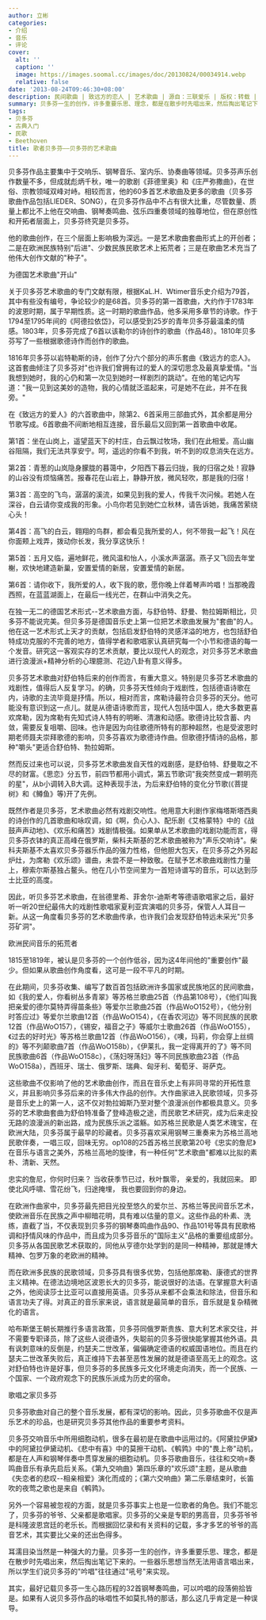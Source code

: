 ```yaml
---
author: 立彬
categories:
- 介绍
- 音乐
- 评论
cover:
  alt: ''
  caption: ''
  image: https://images.soomal.cc/images/doc/20130824/00034914.webp
  relative: false
date: '2013-08-24T09:46:30+08:00'
description: 民间歌曲 | 致远方的恋人 | 艺术歌曲 | 源自：三联爱乐 | 版权：转载 |  平均/总评分：10.00/40
summary: 贝多芬一生的创作，许多重要乐思、理念，都是在散步时先唱出来，然后掏出笔记下来的。一些器乐思想当然无法用语言唱出来，所以学生们说贝多芬的"吟唱"往往通过"吼号"来实现。其实，最好记载贝多芬一生心路历程的32首钢琴奏鸣曲，可以吟唱的段落俯拾皆是。如果有人说贝多芬作品的咏唱性不如莫扎特的那话，那么这几乎肯定是一种误导……
tags:
- 贝多芬
- 古典入门
- 民歌
- Beethoven
title: 歌者贝多芬――贝多芬的艺术歌曲
---
```


贝多芬作品主要集中于交响乐、钢琴音乐、室内乐、协奏曲等领域。贝多芬声乐创作数量不多，但成就彪炳千秋，唯一的歌剧《菲德里奥》和《庄严弥撒曲》，在世俗、宗教领域双峰对峙。相较而言，他的60多首艺术歌曲及更多的歌曲（贝多芬歌曲作品包括LIEDER、SONG），在贝多芬作品中不占有很大比重，尽管数量、质量上都比不上他在交响曲、钢琴奏鸣曲、弦乐四重奏领域的独尊地位，但在原创性和开拓者层面上，贝多芬终究是贝多芬。

他的歌曲创作，在三个层面上影响极为深远。一是艺术歌曲套曲形式上的开创者；二是在欧洲民族特别"后进"、少数民族民歌艺术上拓荒者；三是在歌曲艺术充当了他伟大创作文献的"种子"。

为德国艺术歌曲"开山"

关于贝多芬艺术歌曲的专门文献有限，根据KaL.H．Wtimer音乐史介绍为79首，其中有些没有编号，争论较少的是68首。贝多芬的第一首歌曲，大约作于1783年的波恩时期，属于早期性质。这一时期的歌曲作品，他多采用多章节的诗歌。作于1794至1795年间的《阿德拉依岱》，可以感受到25岁的青年贝多芬最温柔的情感。1803年，贝多芬完成了6首以该勒尔的诗创作的歌曲（作品48）。1810年贝多芬写了一些根据歌德诗作而创作的歌曲。

1816年贝多芬以岩特勒斯的诗，创作了分六个部分的声乐套曲《致远方的恋人》。这首套曲倾注了贝多芬对"也许我们曾拥有过的爱人的深切思念及最真挚爱情。"当我想到她时，我的心仍和第一次见到她时一样剧烈的跳动"。在他的笔记内写道："我一见到这美妙的造物，我的心情就泛滥起来，可是她不在此，并不在我旁。"

在《致远方的爱人》的六首歌曲中，除第2、6首采用三部曲式外，其余都是用分节歌写成。6首歌曲不间断地相互连接，音乐最后又回到第一首歌曲中收尾。

第1首：坐在山岗上，遥望蓝天下的村庄，白云飘过牧场，我们在此相爱。高山幽谷阻隔，我们无法共享安宁。呵，遥远的你看不到我，听不到的叹息消失在远方。

第2首：青葱的山岚隐身朦胧的暮蔼中，夕阳西下暮云归拢，我的归宿之处！寂静的山谷没有烦恼痛苦。报春花在山岩上，静静开放，微风轻吹，那是我的归宿！

第3首：高空的飞鸟，潺潺的溪流，如果见到我的爱人，传我千次问候。若她人在深谷，白云请你变成我的形象。小鸟你若见到她伫立秋林，请告诉她，我痛苦萦绕心头！

第4首：高飞的白云，翱翔的鸟群，都会看见我所爱的人，何不带我一起飞！风在你面颊上戏弄，拨动你长发，我分享这快乐！

第5首：五月又临，遍地鲜花，微风温和怡人，小溪水声潺潺。燕子又飞回去年堂榭，欢快地建造新巢，安置爱情的新居，安置爱情的新居。

第6首：请你收下，我所爱的人，收下我的歌，愿你晚上伴着琴声吟唱！当那晚霞西照，在蓝蓝湖面上，在最后一线光芒，在群山中消失之先。

在独一无二的德国艺术形式--艺术歌曲方面，与舒伯特、舒曼、勃拉姆斯相比，贝多芬不能说完美。但贝多芬是德国音乐史上第一位把艺术歌曲发展为"套曲"的人。他在这一艺术形式上天才的贡献，包括启发舒伯特的灵感洋溢的地方，也包括舒伯特成功克服的不完善的地方，值得学者和歌唱家认真研究每一个小节和德语的每一个发音。研究这一客观实存的艺术贡献，要比以现代人的观念，对贝多芬艺术歌曲进行浪漫派+精神分析的心理臆测、花边八卦有意义得多。

贝多芬艺术歌曲对舒伯特后来的创作而言，有重大意义。特别是贝多芬艺术歌曲的戏剧性，值得后人反复学习。的确，贝多芬天性倾向于戏剧性，包括德语诗歌在内，诗歌的主流毕竟是抒情。所以，相对而言，席勒诗最符合贝多芬的天分。他可能没有意识到这一点儿。就是从德语诗歌而言，现代人包括中国人，绝大多数更喜欢席勒，因为席勒有先知式诗人特有的明晰、清澈和动感。歌德诗比较含蓄、内敛，需要反复咀嚼、回味。也许是因为向往歌德所特有的那种超然，也是受波恩时期老师聂夫崇拜歌德的影响，贝多芬喜欢为歌德诗作曲。但歌德抒情诗的品格，那种"嚼头"更适合舒伯特、勃拉姆斯。

然而反过来也可以说，贝多芬艺术歌曲发自天性的戏剧感，是舒伯特、舒曼取之不尽的财富。《思恋》分五节，前四节都用小调式，第五节歌词"我突然变成一颗明亮的星"，从b小调转入B大调。这种表现手法，为后来舒伯特的变化分节歌(《菩提树》和《鳟鱼》等)开了先例。

既然作者是贝多芬，艺术歌曲必然有戏剧交响性。他用意大利剧作家梅塔斯塔西奥的诗创作的几首歌曲和咏叹调，如《啊，负心人》、配乐剧《艾格蒙特》中的《战鼓声声动地》、《欢乐和痛苦》戏剧情极强。如果单从艺术歌曲的戏剧功能而言，得贝多芬衣钵的真正高峰在俄罗斯，柴科夫斯基的艺术歌曲被称为"声乐交响诗"。柴科夫斯基不太喜欢贝多芬器乐作品的强力性格，但他胆大包天，在贝多芬之外另起炉灶，为席勒《欢乐颂》谱曲，未尝不是一种致敬。在赋予艺术歌曲戏剧性力量上，穆索尔斯基独占鳌头。他在几小节空间里为一首短诗谱写的音乐，可以达到莎士比亚的高度。

因此，听贝多芬艺术歌曲，在翁德里希、菲舍尔-迪斯考等德语歌唱家之后，最好听一听20世纪最伟大的戏剧性歌唱家夏利亚宾演唱的贝多芬，保管人人耳目一新。从这一角度看贝多芬的艺术歌曲传承，也许我们会发现舒伯特远未采光"贝多芬矿洞"。

欧洲民间音乐的拓荒者

1815至1819年，被认是贝多芬的一个创作低谷，因为这4年间他的"重要创作"最少。但如果从歌曲创作角度看，这可是一段不平凡的时期。

在此期间，贝多芬收集、编写了数百首包括欧洲许多国家或民族地区的民间歌曲，如《我的爱人，你看树丛多青翠》等苏格兰歌曲25首（作品第108号），《他们叫我把亲爱的德尔莫特弄得苗条些》等爱尔兰歌曲25首（作品WoO152号），《他分别时答应过》等爱尔兰歌曲12首（作品WoO154），《在香农河边》等不同民族的民歌12首（作品WoO157），《锡安，福音之子》等威尔士歌曲26首（作品WoO155），《过去的好时光》等苏格兰歌曲12首（作品WoO156），《噢，玛莉，你会穿上丝绸的》等不列颠歌曲7首（作品WoO158b），《伊莱扎，我一定得离开的了》等不同民族歌曲6首（作品WoO158c），《荡妇呀荡妇》等不同民族歌曲23首（作品WoO158a），西班牙、瑞士、俄罗斯、瑞典、匈牙利、葡萄牙、哥萨克。

这些歌曲不仅影响了他的艺术歌曲创作，而且在音乐史上有非同寻常的开拓性意义，并且影响贝多芬后来的许多伟大作品的创作。大作曲家进入民歌领域，贝多芬是音乐史上的第一人，这不仅对勃拉姆斯乃至对整个浪漫派创作都极具意义。贝多芬的艺术歌曲套曲为舒伯特准备了登峰造极之途，而民歌艺术研究，成为后来走投无路的浪漫派的新出路，成为民族乐派之滥觞。如苏格兰民歌是人类艺术瑰宝，在欧洲大陆，贝多芬属于最早的珍藏者。贝多芬喜欢采用钢琴三重奏来为苏格兰高地民歌伴奏，一唱三叹，回味无穷。op108的25首苏格兰民歌第20号《忠实的詹尼》在音乐与语言之美外，苏格兰高地的旋律，有一种任何"艺术歌曲"都难以比拟的素朴、清新、天然。


忠实的詹尼，你何时归来？
当收获季节已过，秋叶飘零，
亲爱的，我就回来。
即使北风呼啸、雪花纷飞，归途掩埋，
我也要回到你的身边。


在欧洲作曲家中，贝多芬最先把目光投至悠久的爱尔兰、苏格兰等民间音乐艺术，使欧洲音乐在民族之声中柳暗花明，具有难以估量的意义。这些作品的朴素、洗练，直截了当，不仅表现到贝多芬的钢琴奏鸣曲作品90、作品101号等具有民歌格调和抒情风味的作品中，而且成为贝多芬音乐的"国际主义"品格的重要组成部分。贝多芬从各国民歌艺术获取的，同他从亨德尔处学到的是同一种精神，那就是博大精神、包罗万象的老欧洲的精神。

而在欧洲多民族的民歌领域，贝多芬具有很多优势，包括他那席勒、康德式的世界主义精神。在德法边境地区波恩长大的贝多芬，能说很好的法语。在掌握意大利语之外，他阅读莎士比亚可以直接用英语。贝多芬从来都不会乘法和除法，但音乐和语言功夫了得。对真正的音乐家来说，语言就是最简单的音乐，音乐就是复杂精微化的语言。

哈布斯堡王朝长期推行多语言政策，贝多芬同俄罗斯贵族、意大利艺术家交往，并不需要专职译员，除了这些人说德语外，失聪前的贝多芬很快能掌握其他外语。具有讽刺意味的反倒是，约瑟夫二世改革，偏偏确定德语的权威国语地位。而且在约瑟夫二世改革失败后，真正维持下去甚至恶性发展的就是德语至高无上的观念。这对舒伯特也许是好事，但贝多芬的多民族多元文化环境走向消失，而一个民族、一个国家、一个政府观念下的民族乐派成为历史的宿命。

歌唱之家贝多芬

贝多芬歌曲对自己的整个音乐发展，都有深切的影响。因此，贝多芬歌曲不仅是声乐艺术的珍品，也是研究贝多芬其他作品的重要参考资料。

贝多芬交响音乐中所用细胞动机，很多在最初是在歌曲中运用过的。《阿黛拉伊黛》中的阿黛拉伊黛动机、《悲中有喜》中的莫擦干动机、《鹌鹑》中的"畏上帝"动机，都是在人声和钢琴伴奏中贯穿发展的细胞动机。贝多芬歌曲音乐，往往和交响=奏鸣曲音乐有承先启后关系。《第九交响曲》第四乐章的"欢乐颂"主题，是从歌曲《失恋者的悲叹--相亲相爱》演化而成的；《第六交响曲》第二乐章结束时，长笛吹的夜莺之歌也是来自《鹌鹑》。

另外一个容易被忽视的方面，就是贝多芬事实上也是一位歌者的角色。我们不能忘了，贝多芬的爷爷、父亲都是歌唱家。贝多芬的父亲是专职的男高音，贝多芬爷爷是科隆波恩宫廷的老乐长。而根据回忆录和有关资料的记载，多才多艺的爷爷的高音艺术，其实要比父亲的还出色得多。

耳濡目染当然是一种强大的力量。贝多芬一生的创作，许多重要乐思、理念，都是在散步时先唱出来，然后掏出笔记下来的。一些器乐思想当然无法用语言唱出来，所以学生们说贝多芬的"吟唱"往往通过"吼号"来实现。

其实，最好记载贝多芬一生心路历程的32首钢琴奏鸣曲，可以吟唱的段落俯拾皆是。如果有人说贝多芬作品的咏唱性不如莫扎特的那话，那么这几乎肯定是一种误导。